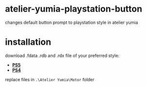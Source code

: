 # atelier-yumia-playstation-button
changes default button prompt to playstation style in atelier yumia

# installation
download .fdata .rdb and .rdx file of your preferred style:
- [**PS5**](https://github.com/mlleemiles/atelier-yumia-playstation-button/releases/tag/prospero-v110)
- [**PS4**](https://github.com/mlleemiles/atelier-yumia-playstation-button/releases/tag/orbis-v110)

replace files in `.\Atelier Yumia\Motor` folder
